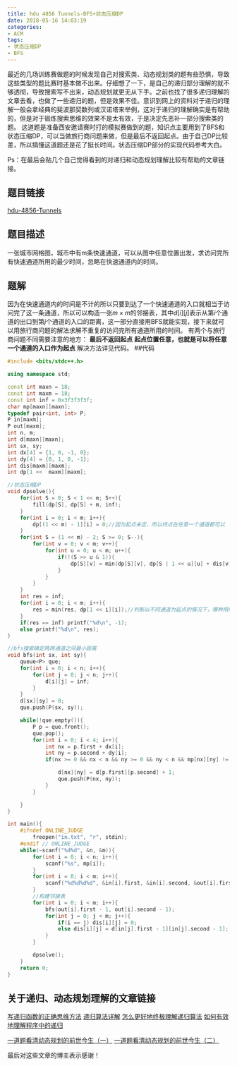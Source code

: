 ```yaml
---
title: hdu 4856 Tunnels-BFS+状态压缩DP
date: 2018-05-16 14:03:19
categories:
- ACM
tags:
- 状态压缩DP
- BFS
---
```

最近的几场训练赛做题的时候发现自己对搜索类、动态规划类的题有些恐惧，导致这些类型的题比赛时基本做不出来。仔细想了一下，是自己的递归部分理解的就不够透彻，导致搜索写不出来，动态规划就更无从下手。之前也找了很多递归理解的文章去看，也做了一些递归的题，但是效果不佳。意识到网上的资料对于递归的理解一般会拿经典的斐波那契数列或汉诺塔来举例，这对于递归的理解确实是有帮助的，但是对于锻炼搜索思维的效果不是太有效，于是决定先恶补一部分搜索类的题。
这道题是准备西安邀请赛时打的模拟赛做到的题，知识点主要用到了BFS和状态压缩DP，可以当做旅行商问题来做，但是最后不返回起点。由于自己DP比较差，所以搞懂这道题还是花了挺长时间。状态压缩DP部分的实现代码参考大白。

Ps：在最后会贴几个自己觉得看到的对递归和动态规划理解比较有帮助的文章链接。

## 题目链接
[hdu-4856-Tunnels](http://acm.hdu.edu.cn/showproblem.php?pid=4856)
## 题目描述
一张城市网格图，城市中有m条快速通道，可以从图中任意位置出发，求访问完所有快速通道所用的最少时间，忽略在快速通道内的时间。
## 题解
<!-- more -->
因为在快速通道内的时间是不计的所以只要到达了一个快速通道的入口就相当于访问完了这一条通道，所以可以构造一张$m×m$的邻接表，其中$d[i][j]$表示从第$i$个通道的出口到第$j$个通道的入口的距离，这一部分直接用BFS就能实现，接下来就可以用旅行商问题的解法求解不重复的访问完所有通道所用的时间。
有两个与旅行商问题不同需要注意的地方：
**最后不返回起点**
**起点位置任意，也就是可以将任意一个通道的入口作为起点**
解决方法详见代码。
##代码
```C++
#include <bits/stdc++.h>

using namespace std;

const int maxn = 18;
const int maxm = 18;
const int inf = 0x3f3f3f3f;
char mp[maxn][maxn];
typedef pair<int, int> P;
P in[maxm];
P out[maxm];
int n, m;
int d[maxn][maxn];
int sx, sy;
int dx[4] = {1, 0, -1, 0};
int dy[4] = {0, 1, 0, -1};
int dis[maxm][maxm];
int dp[1 <<  maxm][maxm];

//状态压缩DP
void dpsolve(){
    for(int S = 0; S < 1 << m; S++){
        fill(dp[S], dp[S] + m, inf);
    }
    for(int i = 0; i < m; i++){
        dp[(1 << m) - 1][i] = 0;//因为起点未定，所以终点在任意一个通道都可以
    }
    for(int S = (1 << m) - 2; S >= 0; S--){
        for(int v = 0; v < m; v++){
            for(int u = 0; u < m; u++){
                if(!(S >> u & 1)){
                    dp[S][v] = min(dp[S][v], dp[S | 1 << u][u] + dis[v][u]);
                }
            }
        }
    }
    int res = inf;
    for(int i = 0; i < m; i++){
        res = min(res, dp[1 << i][i]);//判断以不同通道为起点的情况下，哪种用时最短
    }
    if(res == inf) printf("%d\n", -1);
    else printf("%d\n", res);
}

//bfs搜索确定两两通道之间最小距离
void bfs(int sx, int sy){
    queue<P> que;
    for(int i = 0; i < n; i++){
        for(int j = 0; j < n; j++){
            d[i][j] = inf;
        }
    }
    d[sx][sy] = 0;
    que.push(P(sx, sy));

    while(!que.empty()){
        P p = que.front();
        que.pop();
        for(int i = 0; i < 4; i++){
            int nx = p.first + dx[i];
            int ny = p.second + dy[i];
            if(nx >= 0 && nx < n && ny >= 0 && ny < n && mp[nx][ny] != '#' && d[nx][ny] == inf){

                d[nx][ny] = d[p.first][p.second] + 1;
                que.push(P(nx, ny));
            }
        }

    }
}

int main(){
    #ifndef ONLINE_JUDGE
        freopen("in.txt", "r", stdin);
    #endif // ONLINE_JUDGE
    while(~scanf("%d%d", &n, &m)){
        for(int i = 0; i < n; i++){
            scanf("%s", mp[i]);
        }
        for(int i = 0; i < m; i++){
            scanf("%d%d%d%d", &in[i].first, &in[i].second, &out[i].first, &out[i].second);
        }
        //构建邻接表
        for(int i = 0; i < m; i++){
            bfs(out[i].first - 1, out[i].second - 1);
            for(int j = 0; j < m; j++){
                if(i == j) dis[i][j] = 0;
                else dis[i][j] = d[in[j].first - 1][in[j].second - 1];
            }
        }

        dpsolve();
    }
    return 0;
}
```
## 关于递归、动态规划理解的文章链接
[写递归函数的正确思维方法](https://blog.csdn.net/vagrxie/article/details/8470798)
[递归算法详解](https://chenqx.github.io/2014/09/29/Algorithm-Recursive-Programming/)
[怎么更好地终极理解递归算法](https://blog.csdn.net/StruggleShu/article/details/51051140)
[如何有效地理解程序中的递归](https://blog.csdn.net/qq_34773981/article/details/79225588)

[一道题看清动态规划的前世今生（一）](http://www.importnew.com/27323.html)
[一道题看清动态规划的前世今生（二）](http://www.importnew.com/27444.html)

最后对这些文章的博主表示感谢！
